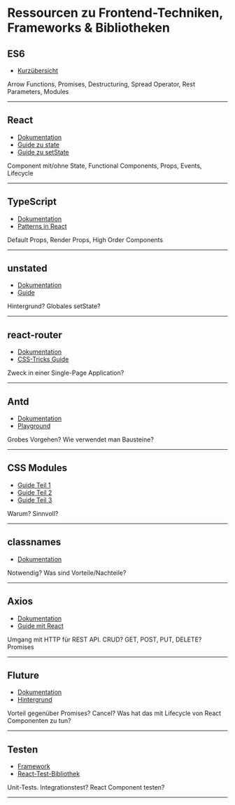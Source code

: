 # Ressourcen zu Frontend-Techniken, Frameworks & Bibliotheken

## ES6
* [Kurzübersicht](https://ponyfoo.com/articles/es6)

Arrow Functions, Promises, Destructuring, Spread Operator, Rest Parameters, Modules
___

## React
* [Dokumentation](https://reactjs.org/docs/hello-world.html)
* [Guide zu state](https://css-tricks.com/react-state-from-the-ground-up/)
* [Guide zu setState](https://css-tricks.com/understanding-react-setstate/)

Component mit/ohne State, Functional Components, Props, Events, Lifecycle
___

## TypeScript
* [Dokumentation](https://www.typescriptlang.org/docs/home.html)
* [Patterns in React](https://levelup.gitconnected.com/ultimate-react-component-patterns-with-typescript-2-8-82990c516935)

Default Props, Render Props, High Order Components
___

## unstated
* [Dokumentation](https://github.com/jamiebuilds/unstated)
* [Guide](https://alligator.io/react/unstated/)

Hintergrund? Globales setState?
___

## react-router
* [Dokumentation](https://reacttraining.com/react-router/web/guides/philosophy)
* [CSS-Tricks Guide](https://css-tricks.com/react-router-4/)

Zweck in einer Single-Page Application?
___

## Antd
* [Dokumentation](https://ant.design/docs/react/getting-started)
* [Playground](https://codesandbox.io/s/jnw46698m3)

Grobes Vorgehen? Wie verwendet man Bausteine?
___

## CSS Modules
* [Guide Teil 1](https://css-tricks.com/css-modules-part-1-need/)
* [Guide Teil 2](https://css-tricks.com/css-modules-part-2-getting-started/)
* [Guide Teil 3](https://css-tricks.com/css-modules-part-3-react/)

Warum? Sinnvoll?
___

## classnames
* [Dokumentation](https://github.com/JedWatson/classnames)

Notwendig? Was sind Vorteile/Nachteile?
___

## Axios
* [Dokumentation](https://github.com/axios/axios)
* [Guide mit React](https://alligator.io/react/axios-react/)

Umgang mit HTTP für REST API. CRUD? GET, POST, PUT, DELETE? Promises
___

## Fluture
* [Dokumentation](https://github.com/fluture-js/Fluture)
* [Hintergrund](https://medium.com/@avaq/broken-promises-2ae92780f33)

Vorteil gegenüber Promises? Cancel? Was hat das mit Lifecycle von React Componenten zu tun?
___

## Testen
* [Framework](https://facebook.github.io/jest/docs/en/getting-started.html)
* [React-Test-Bibliothek](https://github.com/kentcdodds/react-testing-library)

Unit-Tests. Integrationstest? React Component testen?
___
